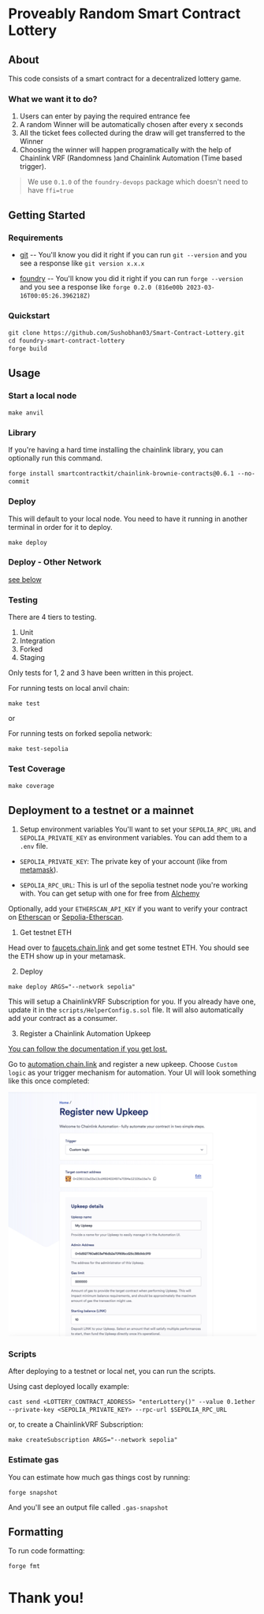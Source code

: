 # Proveably Random Smart Contract Lottery

## About

This code consists of a smart contract for a decentralized lottery game.

### What we want it to do?

1. Users can enter by paying the required entrance fee
2. A random Winner will be automatically chosen after every x seconds
3. All the ticket fees collected during the draw will get transferred to the Winner
4. Choosing the winner will happen programatically with the help of Chainlink VRF (Randomness )and Chainlink Automation (Time based trigger).

> We use `0.1.0` of the `foundry-devops` package which doesn't need to have `ffi=true`

## Getting Started

### Requirements

- [git](https://git-scm.com/book/en/v2/Getting-Started-Installing-Git)
  -- You'll know you did it right if you can run `git --version` and you see a response like `git version x.x.x`

- [foundry](https://getfoundry.sh/)
  -- You'll know you did it right if you can run `forge --version` and you see a response like `forge 0.2.0 (816e00b 2023-03-16T00:05:26.396218Z)`

### Quickstart

```
git clone https://github.com/Sushobhan03/Smart-Contract-Lottery.git
cd foundry-smart-contract-lottery
forge build
```

## Usage

### Start a local node

```
make anvil
```

### Library

If you're having a hard time installing the chainlink library, you can optionally run this command.

```
forge install smartcontractkit/chainlink-brownie-contracts@0.6.1 --no-commit
```

### Deploy

This will default to your local node. You need to have it running in another terminal in order for it to deploy.

```
make deploy
```

### Deploy - Other Network

[see below](#deployment-to-a-testnet-or-a-mainnet)

### Testing

There are 4 tiers to testing.

1. Unit
2. Integration
3. Forked
4. Staging

Only tests for 1, 2 and 3 have been written in this project.

For running tests on local anvil chain:

```
make test
```

or

For running tests on forked sepolia network:

```
make test-sepolia
```

### Test Coverage

```
make coverage
```

## Deployment to a testnet or a mainnet

1. Setup environment variables
   You'll want to set your `SEPOLIA_RPC_URL` and `SEPOLIA_PRIVATE_KEY` as environment variables. You can add them to a `.env` file.

- `SEPOLIA_PRIVATE_KEY`: The private key of your account (like from [metamask](https://metamask.io/)).

- `SEPOLIA_RPC_URL`: This is url of the sepolia testnet node you're working with. You can get setup with one for free from [Alchemy](https://alchemy.com/?a=673c802981)

Optionally, add your `ETHERSCAN_API_KEY` if you want to verify your contract on [Etherscan](https://etherscan.io/) or [Sepolia-Etherscan](https://sepolia.etherscan.io/).

1. Get testnet ETH

Head over to [faucets.chain.link](https://faucets.chain.link/) and get some testnet ETH. You should see the ETH show up in your metamask.

2. Deploy

```
make deploy ARGS="--network sepolia"
```

This will setup a ChainlinkVRF Subscription for you. If you already have one, update it in the `scripts/HelperConfig.s.sol` file. It will also automatically add your contract as a consumer.

3. Register a Chainlink Automation Upkeep

[You can follow the documentation if you get lost.](https://docs.chain.link/chainlink-automation/compatible-contracts)

Go to [automation.chain.link](https://automation.chain.link/new) and register a new upkeep. Choose `Custom logic` as your trigger mechanism for automation. Your UI will look something like this once completed:

![Automation](./img/Keepers.png)

### Scripts

After deploying to a testnet or local net, you can run the scripts.

Using cast deployed locally example:

```
cast send <LOTTERY_CONTRACT_ADDRESS> "enterLottery()" --value 0.1ether --private-key <SEPOLIA_PRIVATE_KEY> --rpc-url $SEPOLIA_RPC_URL

```

or, to create a ChainlinkVRF Subscription:

```
make createSubscription ARGS="--network sepolia"
```

### Estimate gas

You can estimate how much gas things cost by running:

```
forge snapshot
```

And you'll see an output file called `.gas-snapshot`

## Formatting

To run code formatting:

```
forge fmt
```

# Thank you!
